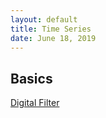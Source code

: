 ```yaml
---
layout: default
title: Time Series
date: June 18, 2019
---
```



## Basics
[Digital Filter](Time-Series/Digital-Filter)

